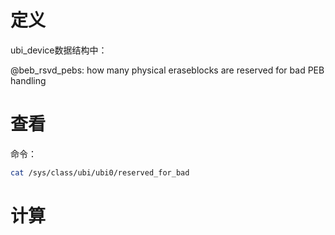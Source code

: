 # 定义

ubi_device数据结构中：

@beb_rsvd_pebs: how many physical eraseblocks are reserved for bad PEB handling

# 查看

命令：

```bash
cat /sys/class/ubi/ubi0/reserved_for_bad
```

# 计算

